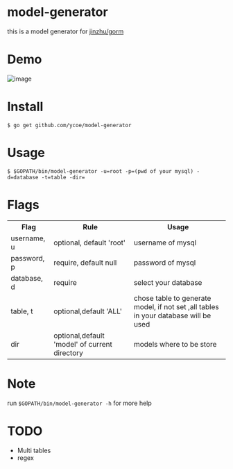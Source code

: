 model-generator
===

this is a model generator for [jinzhu/gorm](https://github.com/jinzhu/gorm)

Demo
===
![image](https://github.com/bigkucha/model-generator/blob/master/media/test.gif)


Install
===

```
$ go get github.com/ycoe/model-generator
```

Usage
===

```
$ $GOPATH/bin/model-generator -u=root -p=(pwd of your mysql) -d=database -t=table -dir=
```

Flags
===
<table>
 <tr>
    <th>Flag</th>
    <th>Rule</th>
    <th>Usage</th>
  </tr>
  <tr>
    <td>username, u</td>
    <td>optional, default 'root'</td>
    <td>username of mysql</td>
  </tr>
  
  <tr>
    <td>password, p</td>
    <td>require, default null</td>
    <td>password of mysql</td>
  </tr>
  
  <tr>
    <td>database, d</td>
    <td>require</td>
    <td>select your database</td>
  </tr>
  <tr>
    <td>table, t</td>
    <td>optional,default 'ALL'</td>
    <td>chose table to generate model, if not set ,all tables in your database will be used</td>
  </tr>
  
  <tr>
    <td>dir</td>
    <td>optional,default 'model' of current directory</td>
    <td>models where to be store</td>
  </tr>
</table>

Note
===
 run `$GOPATH/bin/model-generator -h` for more help

TODO
===
- Multi tables
- regex 